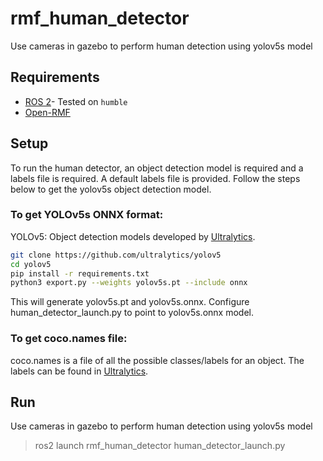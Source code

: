 # rmf_human_detector

Use cameras in gazebo to perform human detection using yolov5s model

## Requirements
* [ROS 2](https://docs.ros.org/en/humble/Installation/Ubuntu-Install-Debians.html)- Tested on `humble`
* [Open-RMF](https://github.com/open-rmf/rmf)

## Setup

To run the human detector, an object detection model is required and a labels file is required.
A default labels file is provided. Follow the steps below to get the yolov5s object detection model.

### To get YOLOv5s ONNX format:

YOLOv5: Object detection models developed by [Ultralytics](https://github.com/ultralytics/yolov5).

```bash
git clone https://github.com/ultralytics/yolov5
cd yolov5
pip install -r requirements.txt
python3 export.py --weights yolov5s.pt --include onnx
```
This will generate yolov5s.pt and yolov5s.onnx.
Configure human_detector_launch.py to point to yolov5s.onnx model.

### To get coco.names file:

coco.names is a file of all the possible classes/labels for an object.
The labels can be found in [Ultralytics](https://github.com/ultralytics/yolov5/blob/master/data/coco.yaml).

## Run

Use cameras in gazebo to perform human detection using yolov5s model

> ros2 launch rmf_human_detector human_detector_launch.py